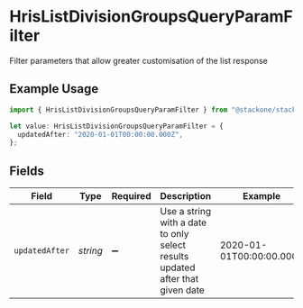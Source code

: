 # HrisListDivisionGroupsQueryParamFilter

Filter parameters that allow greater customisation of the list response

## Example Usage

```typescript
import { HrisListDivisionGroupsQueryParamFilter } from "@stackone/stackone-client-ts/sdk/models/operations";

let value: HrisListDivisionGroupsQueryParamFilter = {
  updatedAfter: "2020-01-01T00:00:00.000Z",
};
```

## Fields

| Field                                                                         | Type                                                                          | Required                                                                      | Description                                                                   | Example                                                                       |
| ----------------------------------------------------------------------------- | ----------------------------------------------------------------------------- | ----------------------------------------------------------------------------- | ----------------------------------------------------------------------------- | ----------------------------------------------------------------------------- |
| `updatedAfter`                                                                | *string*                                                                      | :heavy_minus_sign:                                                            | Use a string with a date to only select results updated after that given date | 2020-01-01T00:00:00.000Z                                                      |